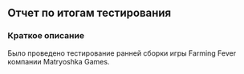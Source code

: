 ## Отчет по итогам тестирования
### Краткое описание
Было проведено тестирование ранней сборки игры Farming Fever компании Matryoshka Games.
